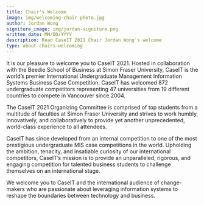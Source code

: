 ```yaml
---
title: Chair's Welcome
image: img/welcoming-chair-photo.jpg
author: Jordan Wong
signiture_image: img/jordan-signiture.png
written_date: MM/DD/YYYY
description: Read CaseIT 2021 Chair Jordan Wong's welcome
type: about-chairs-welcoming
---
```

It is our pleasure to welcome you to CaseIT 2021. Hosted in collaboration with the Beedie School of Business at Simon Fraser University, CaseIT is the world’s premier International Undergraduate Management Information Systems Business Case Competition. CaseIT has welcomed 872 undergraduate competitors representing 47 universities from 19 different countries to compete in Vancouver since 2004.

The CaseIT 2021 Organizing Committee is comprised of top students from a multitude of faculties at Simon Fraser University and strives to work humbly, innovatively, and collaboratively to provide yet another unprecedented, world-class experience to all attendees.

CaseIT has since developed from an internal competition to one of the most prestigious undergraduate MIS case competitions in the world. Upholding the ambition, tenacity, and insatiable curiosity of our international competitors, CaseIT’s mission is to provide an unparalleled, rigorous, and engaging competition for talented business students to challenge themselves on an international stage. 

We welcome you to CaseIT and the international audience of change-makers who are passionate about leveraging information systems to reshape the boundaries between technology and business.